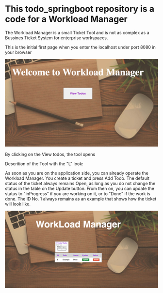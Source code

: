 # This todo_springboot repository is a code for a Workload Manager

The Workload Manager is a small Ticket Tool and is not as complex as a Bussines Ticket System for enterprise workspaces.


This is the initial first page when you enter the localhost under port 8080 in your browser

![alt text](https://github.com/AL-RND/todo_springboot/blob/bef1d9898515c5c5d095eba49fef5f5c9488b56f/src/main/resources/static/images/startpage.jpg)

By clicking on the View todos, the tool opens


Descrition of the Tool with the "L" look:

As soon as you are on the application side, you can already operate the Workload Manager. You create a ticket and press Add Todo. The default status of the ticket always remains Open, as long as you do not change the status in the table on the Update button. From then on, you can update the status to "inProgress" if you are working on it, or to "Done" if the work is done. The ID No. 1 always remains as an example that shows how the ticket will look like.

![alt text](https://github.com/AL-RND/todo_springboot/blob/37d5eb786c33d581026074a9a300443510f0d01c/src/main/resources/static/images/applikationpage.jpg)
